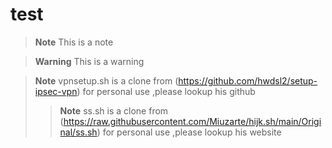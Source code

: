 # test
> **Note**
> This is a note

> **Warning**
> This is a warning

> **Note**
> vpnsetup.sh is a clone from (https://github.com/hwdsl2/setup-ipsec-vpn) for personal use ,please lookup his github
> >**Note**
>ss.sh is a clone from (https://raw.githubusercontent.com/Miuzarte/hijk.sh/main/Original/ss.sh) for personal use ,please lookup his website
